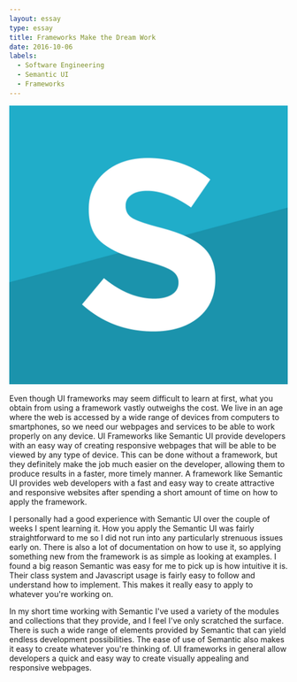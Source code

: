 ```yaml
---
layout: essay
type: essay
title: Frameworks Make the Dream Work
date: 2016-10-06
labels:
  - Software Engineering
  - Semantic UI
  - Frameworks
---
```


<img class="ui medium round floated middle image" src="../images/semantic.jpg">

Even though UI frameworks may seem difficult to learn at first, what you obtain from using a framework vastly outweighs the cost. We live in an age where the web is accessed by a wide range of devices from computers to smartphones, so we need our webpages and services to be able to work properly on any device. UI Frameworks like Semantic UI provide developers with an easy way of creating responsive webpages that will be able to be viewed by any type of device. This can be done without a framework, but they definitely make the job much easier on the developer, allowing them to produce results in a faster, more timely manner. A framework like Semantic UI provides web developers with a fast and easy way to create attractive and responsive websites after spending a short amount of time on how to apply the framework.

I personally had a good experience with Semantic UI over the couple of weeks I spent learning it. How you apply the Semantic UI was fairly straightforward to me so I did not run into any particularly strenuous issues early on. There is also a lot of documentation on how to use it, so applying something new from the framework is as simple as looking at examples. I found a big reason Semantic was easy for me to pick up is how intuitive it is. Their class system and Javascript usage is fairly easy to follow and understand how to implement. This makes it really easy to apply to whatever you're working on. 

In my short time working with Semantic I've used a variety of the modules and collections that they provide, and I feel I've only scratched the surface. There is such a wide range of elements provided by Semantic that can yield endless development possibilities. The ease of use of Semantic also makes it easy to create whatever you're thinking of. UI frameworks in general allow developers a quick and easy way to create visually appealing and responsive webpages.

